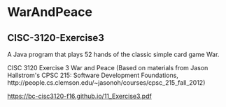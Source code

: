 # WarAndPeace
## CISC-3120-Exercise3
A Java program that plays 52 hands of the classic simple card game War.
<p>
CISC 3120
Exercise 3
War and Peace
(Based on materials from Jason Hallstrom's CPSC 215: Software Development Foundations,
http://people.cs.clemson.edu/~jasonoh/courses/cpsc_215_fall_2012)

https://bc-cisc3120-f16.github.io/11_Exercise3.pdf

